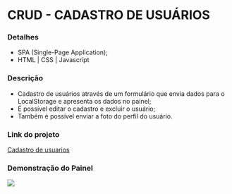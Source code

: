 # CRUD - CADASTRO DE USUÁRIOS
### Detalhes
- SPA (Single-Page Application);
- HTML | CSS | Javascript
### Descrição
- Cadastro de usuários através de um formulário que envia dados para o LocalStorage e apresenta os dados no painel;
- É possível editar o cadastro e excluir o usuário;
- Também é possível enviar a foto do perfil do usuário.

### Link do projeto
[Cadastro de usuarios](https://graficoeweb.com.br/cadastro-de-usuarios/)

### Demonstração do Painel
<img src="https://graficoeweb.com.br/cadastro-de-usuarios/dist/img/painel.png">
